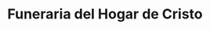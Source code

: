---
title: "Funeraria del Hogar de Cristo"
url: /providencia/funeraria-del-hogar-de-cristo/
shop: directores de funerarias
---